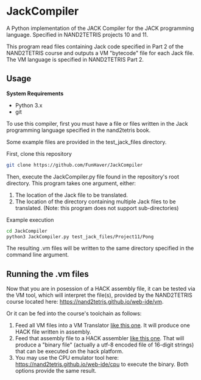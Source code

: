 # JackCompiler

A Python implementation of the JACK Compiler for the JACK programming language. Specified in NAND2TETRIS projects 10 and 11.

This program read files containing Jack code specified in Part 2 of the NAND2TETRIS course and outputs a VM "bytecode" file for each Jack file. The VM language is specified in NAND2TETRIS Part 2.

## Usage
**System Requirements**
 * Python 3.x
 * git

To use this compiler, first you must have a file or files written in the Jack programming language specified in the nand2tetris book.

Some example files are provided in the test_jack_files directory.

First, clone this repository
```bash
git clone https://github.com/FunHaver/JackCompiler
```

Then, execute the JackCompiler.py file found in the repository's root directory. This program takes one argument, either:
1. The location of the Jack file to be translated.
2. The location of the directory containing multiple Jack files to be translated. (Note: this program does not support sub-directories)

Example execution
```bash
cd JackCompiler
python3 JackCompiler.py test_jack_files/Project11/Pong
```

The resulting .vm files will be written to the same directory specified in the command line argument.

## Running the .vm files
Now that you are in posession of a HACK assembly file, it can be tested via the VM tool, which will interpret the file(s), provided by the NAND2TETRIS course located here: https://nand2tetris.github.io/web-ide/vm. 

Or it can be fed into the course's toolchain as follows:
1. Feed all VM files into a VM Translator [like this one](https://github.com/FunHaver/VmTranslator). It will produce one HACK file written in assembly.
2. Feed that assembly file to a HACK assembler [like this one](https://github.com/FunHaver/HackAssembler). That will produce a "binary file" (actually a utf-8 encoded file of 16-digit strings) that can be executed on the hack platform.
3. You may use the CPU emulator tool here: https://nand2tetris.github.io/web-ide/cpu to execute the binary. Both options provide the same result.